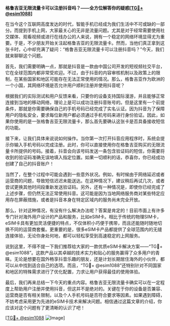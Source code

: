 **格鲁吉亚无限流量卡可以注册抖音吗？——全方位解答你的疑惑[[TG💪+ @esim1088](https://t.me/s/esim1088)]**

在当今这个互联网高度发达的时代，智能手机已经成为我们生活中不可或缺的一部分。而提到手机上网，大家最关心的无非是流量问题。尤其是对于经常需要使用社交媒体、观看视频或进行在线办公的人来说，拥有一个稳定的网络环境显得尤为重要。于是，不少朋友开始关注起格鲁吉亚的无限流量卡。然而，当他们真正拿到这张卡时，心中却充满了疑问：“格鲁吉亚无限流量卡可以注册抖音吗？”今天，我们就来聊聊这个问题。

首先，我们需要明确一点，那就是抖音是一款由中国公司开发的短视频社交平台，它在全球范围内都非常受欢迎。不过，由于抖音的内容审核机制以及政策上的限制，在某些国家和地区可能存在无法正常使用的情况。那么，格鲁吉亚作为欧洲的一个小国，其网络环境是否允许用户顺利注册并使用抖音呢？

根据我们的实际测试和用户反馈来看，只要你的设备支持国际漫游，并且能够正常连接到当地的移动网络，理论上是可以成功注册抖音账号的。但是这里有一个前提条件，那就是你需要确保自己的手机号码已经完成了实名认证。因为抖音为了保障用户的隐私安全，要求每位新用户都必须通过手机号码来进行身份验证。因此，如果你使用的是一张格鲁吉亚无限流量卡，那么首先要确认这张卡是否具备接收短信的功能。

接下来，让我们具体来说说如何操作。当你第一次打开抖音应用程序时，系统会提示你输入手机号码以完成注册。此时，你可以直接使用你在格鲁吉亚购买的无限流量卡所提供的号码。接着，抖音会向该号码发送一条包含验证码的短信，你需要将收到的验证码准确无误地填入指定位置。如果一切顺利的话，恭喜你，你已经成功创建了自己的抖音账户！

当然了，在整个过程中可能会遇到一些意外状况。例如，有时候由于网络延迟或者运营商的问题，导致短信迟迟未能送达。在这种情况下，建议稍后再试几次，或者尝试更换其他时间段重新发送验证码。另外，还有一种情况是，即使你已经完成了上述步骤，但仍然无法正常使用抖音。这可能是因为当地网络服务商对某些特定应用存在屏蔽措施，或者是抖音本身在特定区域内的服务尚未完全开放。

那么，针对这种情况，有没有什么解决办法呢？答案是肯定的！目前市面上有许多专门针对海外用户设计的产品和服务，比如eSIM卡。相比于传统的物理SIM卡，eSIM卡具有更加灵活便捷的特点，不仅体积小巧便于携带，而且还能随时随地切换不同的运营商套餐。更重要的是，很多eSIM卡产品都提供了全球范围内的无缝连接体验，无论你身处何地，都可以轻松享受到高速稳定的上网服务。

说到这里，不得不提一下我们推荐给大家的一款优质eSIM卡解决方案——“TG💪+ @esim1088”。这款产品以其卓越的技术实力和贴心的服务赢得了众多用户的青睐。无论是想要在国外畅享抖音乐趣的朋友，还是计划长期居住海外的小伙伴，都可以从中找到适合自己的选项。而且，“TG💪+ @esim1088”还特别针对不同国家和地区的特殊需求进行了优化配置，力求让用户获得最佳的使用体验。

最后，我们再来总结一下今天的重点内容。格鲁吉亚无限流量卡确实可以在一定程度上帮助用户注册并使用抖音，但这并不是绝对的。关键在于你的设备是否兼容、运营商是否有相关限制，以及个人手机号码是否符合要求等因素。如果遇到障碍，不妨考虑采用更为先进的eSIM卡技术来解决问题。相信通过这篇文章的介绍，你应该对这个问题有了更清晰的认识了吧！

[[TG💪+ @esim1088](https://t.me/s/esim1088) ![Image](https://i.postimg.cc/4NQfJmqS/Snipaste-2025-05-13-00-14-12.png)]